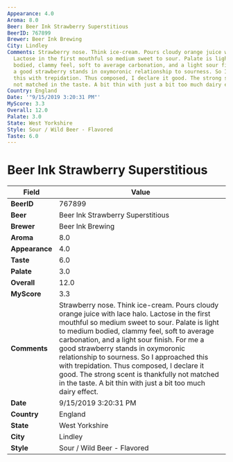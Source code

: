 ```yaml
---
Appearance: 4.0
Aroma: 8.0
Beer: Beer Ink Strawberry Superstitious
BeerID: 767899
Brewer: Beer Ink Brewing
City: Lindley
Comments: Strawberry nose. Think ice-cream. Pours cloudy orange juice with lace halo.
  Lactose in the first mouthful so medium sweet to sour. Palate is light to medium
  bodied, clammy feel, soft to average carbonation, and a light sour finish. For me
  a good strawberry stands in oxymoronic relationship to sourness. So I approached
  this with trepidation. Thus composed, I declare it good. The strong scent is thankfully
  not matched in the taste. A bit thin with just a bit too much dairy effect.
Country: England
Date: '"9/15/2019 3:20:31 PM"'
MyScore: 3.3
Overall: 12.0
Palate: 3.0
State: West Yorkshire
Style: Sour / Wild Beer - Flavored
Taste: 6.0
---
```


# Beer Ink Strawberry Superstitious

| Field         | Value |
|---------------|-------|
| **BeerID** | 767899 |
| **Beer** | Beer Ink Strawberry Superstitious |
| **Brewer** | Beer Ink Brewing |
| **Aroma** | 8.0 |
| **Appearance** | 4.0 |
| **Taste** | 6.0 |
| **Palate** | 3.0 |
| **Overall** | 12.0 |
| **MyScore** | 3.3 |
| **Comments** | Strawberry nose. Think ice-cream. Pours cloudy orange juice with lace halo. Lactose in the first mouthful so medium sweet to sour. Palate is light to medium bodied, clammy feel, soft to average carbonation, and a light sour finish. For me a good strawberry stands in oxymoronic relationship to sourness. So I approached this with trepidation. Thus composed, I declare it good. The strong scent is thankfully not matched in the taste. A bit thin with just a bit too much dairy effect. |
| **Date** | 9/15/2019 3:20:31 PM |
| **Country** | England |
| **State** | West Yorkshire |
| **City** | Lindley |
| **Style** | Sour / Wild Beer - Flavored |
